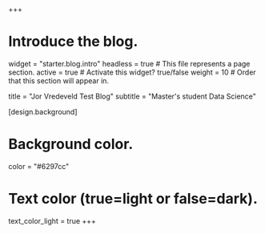 +++
# Introduce the blog.
widget = "starter.blog.intro"
headless = true  # This file represents a page section.
active = true  # Activate this widget? true/false
weight = 10  # Order that this section will appear in.

title = "Jor Vredeveld Test Blog"
subtitle = "Master's student Data Science"

[design.background]
  # Background color.
  color = "#6297cc"

  # Text color (true=light or false=dark).
  text_color_light = true
+++
